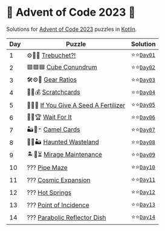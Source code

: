 # 🎄 Advent of Code 2023 🎄

Solutions for [Advent of Code 2023](https://adventofcode.com/2023/) puzzles in [Kotlin](https://kotlinlang.org/).

| Day | Puzzle                                                                        | Solution                                      |
|-----|-------------------------------------------------------------------------------|-----------------------------------------------|
| 1   | ⚙🏹🏰 [Trebuchet?!](https://adventofcode.com/2023/day/1)                      | ⭐⭐[`Day01`](src/main/kotlin/aoc2023/day01.kt) |
| 2   | 🟥🟩🟦 [Cube Conundrum](https://adventofcode.com/2023/day/2)                  | ⭐⭐[`Day02`](src/main/kotlin/aoc2023/day02.kt) |
| 3   | 🛠⚙🚡 [Gear Ratios](https://adventofcode.com/2023/day/3)                      | ⭐⭐[`Day03`](src/main/kotlin/aoc2023/day03.kt) |
| 4   | 🎫🔑💰 [Scratchcards](https://adventofcode.com/2023/day/4)                    | ⭐⭐[`Day04`](src/main/kotlin/aoc2023/day04.kt) |
| 5   | 🌱🧭🌾 [If You Give A Seed A Fertilizer](https://adventofcode.com/2023/day/5) | ⭐⭐[`Day05`](src/main/kotlin/aoc2023/day05.kt) |
| 6   | 🚤🏁🏆 [Wait For It](https://adventofcode.com/2023/day/6)                     | ⭐⭐[`Day06`](src/main/kotlin/aoc2023/day06.kt) |
| 7   | 🏜🐫🃏 [Camel Cards](https://adventofcode.com/2023/day/7)                     | ⭐⭐[`Day07`](src/main/kotlin/aoc2023/day07.kt) |
| 8   | 👻🧭🏜 [Haunted Wasteland](https://adventofcode.com/2023/day/8)               | ⭐⭐[`Day08`](src/main/kotlin/aoc2023/day08.kt) |
| 9   | 🏝🔮⏳ [Mirage Maintenance](https://adventofcode.com/2023/day/9)               | ⭐⭐[`Day09`](src/main/kotlin/aoc2023/day09.kt) |
| 10  | ??? [Pipe Maze](https://adventofcode.com/2023/day/10)                         | ⭐⭐[`Day10`](src/main/kotlin/aoc2023/day10.kt) |
| 11  | ??? [Cosmic Expansion](https://adventofcode.com/2023/day/11)                  | ⭐⭐[`Day11`](src/main/kotlin/aoc2023/day11.kt) |
| 12  | ??? [Hot Springs](https://adventofcode.com/2023/day/12)                       | ⭐⭐[`Day12`](src/main/kotlin/aoc2023/day12.kt) |
| 13  | ??? [Point of Incidence](https://adventofcode.com/2023/day/13)                | ⭐⭐[`Day13`](src/main/kotlin/aoc2023/day13.kt) |
| 14  | ??? [Parabolic Reflector Dish](https://adventofcode.com/2023/day/14)          | ⭐⭐[`Day14`](src/main/kotlin/aoc2023/day14.kt) |
